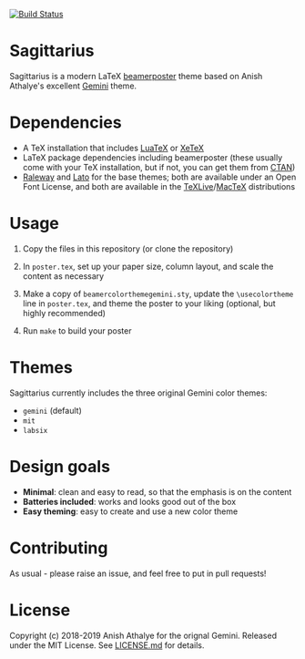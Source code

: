 
[![Build Status](https://travis-ci.org/cmarquardt/sagittarius.svg?branch=master)](https://travis-ci.org/cmarquardt/sagittarius)

# Sagittarius

Sagittarius is a modern LaTeX [beamerposter] theme based on Anish Athalye's excellent [Gemini] theme.

<!--
<p align="center">
<a href="https://raw.githubusercontent.com/anishathalye/gemini/assets/poster-gemini.pdf">
<img src="https://raw.githubusercontent.com/anishathalye/gemini/assets/poster-gemini-small.png">
</a>
</p>
-->

# Dependencies

* A TeX installation that includes [LuaTeX] or [XeTeX]
* LaTeX package dependencies including beamerposter (these usually come with
  your TeX installation, but if not, you can get them from [CTAN])
* [Raleway] and [Lato] for the base themes; both are available under an Open
  Font License, and both are available in the [TeXLive]/[MacTeX] distributions

# Usage

1. Copy the files in this repository (or clone the repository)

1. In `poster.tex`, set up your paper size, column layout, and scale the
   content as necessary

1. Make a copy of `beamercolorthemegemini.sty`, update the `\usecolortheme`
   line in `poster.tex`, and theme the poster to your liking (optional, but
   highly recommended)

1. Run `make` to build your poster

<!--
# FAQ

See the [FAQ] in the Wiki for answers to frequently asked questions such as how
to add an institution logo to the poster.
-->

# Themes

Sagittarius currently includes the three original Gemini color themes:

* `gemini` (default)
* `mit`
* `labsix`


<!--
## MIT theme

<p align="center">
<a href="https://raw.githubusercontent.com/anishathalye/gemini/assets/poster-mit.pdf">
<img src="https://raw.githubusercontent.com/anishathalye/gemini/assets/poster-mit-small.png">
</a>
</p>

## LabSix theme

<p align="center">
<a href="https://raw.githubusercontent.com/anishathalye/gemini/assets/poster-labsix.pdf">
<img src="https://raw.githubusercontent.com/anishathalye/gemini/assets/poster-labsix-small.png">
</a>
</p>
-->

# Design goals

* **Minimal**: clean and easy to read, so that the emphasis is on the content
* **Batteries included**: works and looks good out of the box
* **Easy theming**: easy to create and use a new color theme

# Contributing

As usual - please raise an issue, and feel free to put in pull requests!

# License

Copyright (c) 2018-2019 Anish Athalye for the orignal Gemini. Released under the MIT License. See
[LICENSE.md][license] for details.

[beamerposter]: https://github.com/deselaers/latex-beamerposter
[Gemini]: https://www.anishathalye.com/2018/07/19/gemini-a-modern-beamerposter-theme/
[LuaTeX]: http://www.luatex.org/
[XeTex]: http://xetex.sourceforge.net/
[CTAN]: https://ctan.org/
[Raleway]: https://www.fontsquirrel.com/fonts/raleway
[Lato]: https://www.fontsquirrel.com/fonts/lato
[TeXLive]: https://www.tug.org/texlive/
[MacTeX]: https://www.tug.org/mactex/
[license]: LICENSE.md
<!--
[FAQ]: https://github.com/anishathalye/gemini/wiki/FAQ
-->
